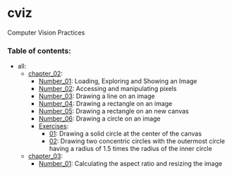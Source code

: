 # cviz
Computer Vision Practices


### Table of contents:

* all:
    * [chapter_02](/all/chapter_02):
        * [Number_01](/all/chapter_02/number_01.py): Loading, Exploring and Showing an Image
        * [Number_02](/all/chapter_02/number_02.py): Accessing and manipulating pixels
        * [Number_03](/all/chapter_02/number_03.py): Drawing a line on an image
        * [Number_04](/all/chapter_02/number_04.py): Drawing a rectangle on an image
        * [Number_05](/all/chapter_02/number_05.py): Drawing a rectangle on an new canvas
        * [Number_06](/all/chapter_02/number_06.py): Drawing a circle on an image
        * [Exercises](/all/chapter_02/exercises):
            * [01](/all/chapter_02/exercises/01.py): Drawing a solid circle at the center of the canvas
            * [02](/all/chapter_02/exercises/02.py): Drawing two concentric circles with the outermost circle having a radius of 1.5 times the radius of the inner circle
    * [chapter_03](/all/chapter_03):
        * [Number_01](/all/chapter_03/number_01.py): Calculating the aspect ratio and resizing the image